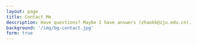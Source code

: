 ```yaml
---
layout: page
title: Contact Me
description: Have questions? Maybe I have answers (zhaokk@zju.edu.cn).
background: '/img/bg-contact.jpg'
form: true
---
```


